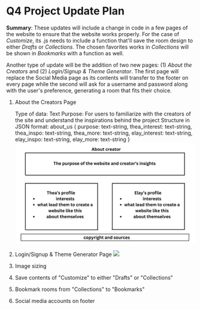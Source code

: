 # Q4 Project Update Plan
**Summary**: These updates will include a change in code in a few pages of the website to ensure that the website works properly. For the case of _Customize_, its .js needs to include a function that'll save the room design to either _Drafts_ or _Collections_. The chosen favorites works in _Collections_ will be shown in _Bookmarks_ with a function as well.

Another type of update will be the addition of two new pages: (1) _About the Creators_ and (2) _Login/Signup & Theme Generator_. The first page will replace the Social Media page as its contents will transfer to the footer on every page while the second will ask for a username and password along with the user's preference, generating a room that fits their choice.


1. About the Creators Page

   Type of data: Text
   Purpose: For users to familiarize with the creators of the site and understand the inspirations behind the project
   Structure in JSON format:
      about_us {
        purpose: text-string,
        thea_interest: text-string,
        thea_inspo: text-string,
        thea_more: text-string,
        elay_interest: text-string,
        elay_inspo: text-string,
        elay_more: text-string
      }
   ![](About.png) 
   
3. Login/Signup & Theme Generator Page
   ![](LoginSignupTheme)

4. Image sizing

5. Save contents of "Customize" to either "Drafts" or "Collections"

6. Bookmark rooms from "Collections" to "Bookmarks"

7. Social media accounts on footer 
